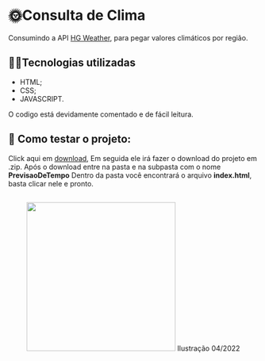 # 🌞Consulta de Clima 

Consumindo a API [HG Weather](https://console.hgbrasil.com/documentation/weather),
para pegar valores climáticos por região.

## 👨‍💻Tecnologias utilizadas 

- HTML;
- CSS; 
- JAVASCRIPT.

O codigo está devidamente comentado e de fácil leitura.
## 📌 Como testar o projeto:

Click aqui em [download](https://github.com/YoungC0DE/PrevisaoDeTempo/archive/refs/heads/main.zip),
Em seguida ele irá fazer o download do projeto em .zip. Após o download entre na pasta e na subpasta com o nome **PrevisaoDeTempo**
Dentro da pasta você encontrará o arquivo **index.html**, basta clicar nele e pronto.

##

<div align="center">
  <img src="https://user-images.githubusercontent.com/68437256/162634200-0002c71e-b205-4433-a785-941d3e559fb2.png" width="300">
  Ilustração 04/2022
</div>

